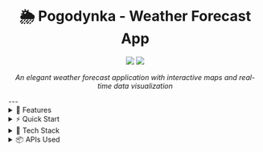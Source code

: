 <div align="center">

# 🌦️ Pogodynka - Weather Forecast App
[<img src="https://img.shields.io/badge/Live%20Preview-success?style=for-the-badge">](http://pogodynka.almeron.online)
[<img src="https://img.shields.io/badge/React-18.2.0-blue?style=for-the-badge&logo=react">](https://reactjs.org/)

*An elegant weather forecast application with interactive maps and real-time data visualization*
</div>
--- 
<details>
<summary>🎯 Features</summary>

### Core Features
- 🌡️ **Real-time Weather Data**
  - Current temperature
  - Humidity levels
  - Wind speed & direction with dynamic compass
  - Air quality index (European AQI)
  
- 📊 **Advanced Data Visualization**
  - Interactive charts powered by Recharts
  - Precipitation forecasts
  - Temperature trends
  - Customizable timeframes

- 🗺️ **Interactive Map Integration**
  - Click-to-forecast anywhere
  - Custom location markers
  - Smooth zoom controls
  - Built-in location search

- 🎨 **Dynamic UI Elements**
  - Weather-based animated backgrounds
  - Smooth transitions
  - Responsive design
  - Dark/Light mode switch

</details>

<details>
<summary>⚡ Quick Start</summary>

```bash
# Clone repository
git clone https://github.com/yourusername/pogodynka.git

# Install dependencies
npm install

# Start development server
npm start
```

</details>

<details>
<summary>🔧 Tech Stack</summary>

| Category | Technologies |
|----------|-------------|
| Frontend | React, Framer Motion |
| Mapping | Leaflet |
| Charts | Recharts |
| Styling | Styled Components |
| API | Open Meteo |

</details>

<details>
<summary>📦 APIs Used</summary>

```javascript
const APIs = {
  weather: 'Open Meteo Weather API',
  airQuality: 'Open Meteo Air Quality API',
  geolocation: 'IP Geolocation API',
  geocoding: 'Open Meteo Geocoding API'
};
```

</details>
